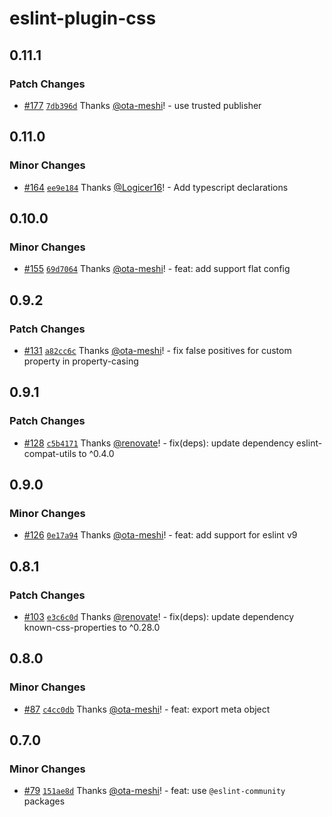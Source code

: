 # eslint-plugin-css

## 0.11.1

### Patch Changes

- [#177](https://github.com/ota-meshi/eslint-plugin-css/pull/177) [`7db396d`](https://github.com/ota-meshi/eslint-plugin-css/commit/7db396dddeb284b8c03838983239e2e55e3d96f4) Thanks [@ota-meshi](https://github.com/ota-meshi)! - use trusted publisher

## 0.11.0

### Minor Changes

- [#164](https://github.com/ota-meshi/eslint-plugin-css/pull/164) [`ee9e184`](https://github.com/ota-meshi/eslint-plugin-css/commit/ee9e1841b1a851f27e2678ed1e34d1aa6dab2c6b) Thanks [@Logicer16](https://github.com/Logicer16)! - Add typescript declarations

## 0.10.0

### Minor Changes

- [#155](https://github.com/ota-meshi/eslint-plugin-css/pull/155) [`69d7064`](https://github.com/ota-meshi/eslint-plugin-css/commit/69d70644a03c993d7ecd4e2ec377a613c0bb1756) Thanks [@ota-meshi](https://github.com/ota-meshi)! - feat: add support flat config

## 0.9.2

### Patch Changes

- [#131](https://github.com/ota-meshi/eslint-plugin-css/pull/131) [`a82cc6c`](https://github.com/ota-meshi/eslint-plugin-css/commit/a82cc6c25da3cac5531718d6cf83dda80803a4a7) Thanks [@ota-meshi](https://github.com/ota-meshi)! - fix false positives for custom property in property-casing

## 0.9.1

### Patch Changes

- [#128](https://github.com/ota-meshi/eslint-plugin-css/pull/128) [`c5b4171`](https://github.com/ota-meshi/eslint-plugin-css/commit/c5b41715ee64db9283650bd2ce8e29481bedda26) Thanks [@renovate](https://github.com/apps/renovate)! - fix(deps): update dependency eslint-compat-utils to ^0.4.0

## 0.9.0

### Minor Changes

- [#126](https://github.com/ota-meshi/eslint-plugin-css/pull/126) [`0e17a94`](https://github.com/ota-meshi/eslint-plugin-css/commit/0e17a9460e843750ed39f6905e50830282e68ad1) Thanks [@ota-meshi](https://github.com/ota-meshi)! - feat: add support for eslint v9

## 0.8.1

### Patch Changes

- [#103](https://github.com/ota-meshi/eslint-plugin-css/pull/103) [`e3c6c0d`](https://github.com/ota-meshi/eslint-plugin-css/commit/e3c6c0da946587557c2531917c680930d2d16f12) Thanks [@renovate](https://github.com/apps/renovate)! - fix(deps): update dependency known-css-properties to ^0.28.0

## 0.8.0

### Minor Changes

- [#87](https://github.com/ota-meshi/eslint-plugin-css/pull/87) [`c4cc0db`](https://github.com/ota-meshi/eslint-plugin-css/commit/c4cc0db50d67ce2989f8b4ae690613b2deca2531) Thanks [@ota-meshi](https://github.com/ota-meshi)! - feat: export meta object

## 0.7.0

### Minor Changes

- [#79](https://github.com/ota-meshi/eslint-plugin-css/pull/79) [`151ae8d`](https://github.com/ota-meshi/eslint-plugin-css/commit/151ae8d1aa31a41e34bd5f3c4d8eb5888e9eb48c) Thanks [@ota-meshi](https://github.com/ota-meshi)! - feat: use `@eslint-community` packages
